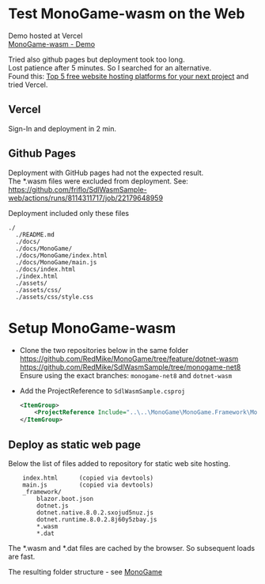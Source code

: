 

# Test MonoGame-wasm on the Web

Demo hosted at Vercel  
[MonoGame-wasm - Demo](https://sdl-wasm-sample-web.vercel.app/docs/MonoGame/)

Tried also github pages but deployment took too long.  
Lost patience after 5 minutes. So I searched for an alternative.  
Found this: [Top 5 free website hosting platforms for your next project](https://dev.to/vishnusatheesh/5-static-website-hosting-platforms-for-your-next-project-2ahf)
and tried Vercel.

## Vercel
Sign-In and deployment in 2 min.

## Github Pages

Deployment with GitHub pages had not the expected result.  
The *.wasm files were excluded from deployment. 
See: https://github.com/friflo/SdlWasmSample-web/actions/runs/8114311717/job/22179648959

Deployment included only these files
```
./
  ./README.md
  ./docs/
  ./docs/MonoGame/
  ./docs/MonoGame/index.html
  ./docs/MonoGame/main.js
  ./docs/index.html
  ./index.html
  ./assets/
  ./assets/css/
  ./assets/css/style.css
```




# Setup MonoGame-wasm

- Clone the two repositories below in the same folder  
  https://github.com/RedMike/MonoGame/tree/feature/dotnet-wasm  
  https://github.com/RedMike/SdlWasmSample/tree/monogame-net8  
  Ensure using the exact branches: `monogame-net8` and `dotnet-wasm`

- Add the ProjectReference to `SdlWasmSample.csproj`
    ```xml
    <ItemGroup>
        <ProjectReference Include="..\..\MonoGame\MonoGame.Framework\MonoGame.Framework.DesktopGL.csproj" />
    </ItemGroup>
    ```


## Deploy as static web page

Below the list of files added to repository for static web site hosting.
```
    index.html      (copied via devtools)
    main.js         (copied via devtools)
    _framework/
        blazor.boot.json
        dotnet.js
        dotnet.native.8.0.2.sxojud5nuz.js
        dotnet.runtime.8.0.2.8j60y5zbay.js
        *.wasm
        *.dat
```

The *.wasm and *.dat files are cached by the browser. So subsequent loads are fast.

The resulting folder structure - see [MonoGame](https://github.com/friflo/SdlWasmSample-web/tree/main/docs/MonoGame)



